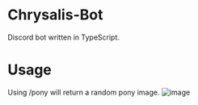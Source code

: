 # Chrysalis-Bot
Discord bot written in TypeScript.
# Usage
Using /pony will return a random pony image.
![image](https://user-images.githubusercontent.com/111367090/194105256-fd82b33e-93e3-45c3-9626-fc8cde8cfeb8.png)
